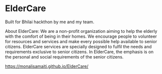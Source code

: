 # ElderCare
Built for Bhilai hackthon by me and my team.

About ElderCare:
We are a non-profit organization aiming to help the elderly with the comfort of being in their homes. We encourage people to volunteer for resources and services and make every possible help available to senior citizens. ElderCare services are specially designed to fulfil the needs and requirements exclusive to senior citizens. In ElderCare, the emphasis is on the personal and social requirements of the senior citizens.

https://monalisamaiti.github.io/ElderCare/
